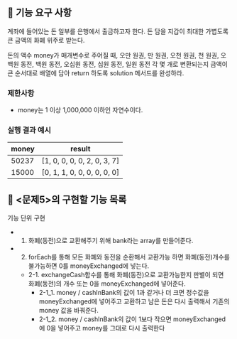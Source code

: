 ## 🚀 기능 요구 사항

계좌에 들어있는 돈 일부를 은행에서 출금하고자 한다. 돈 담을 지갑이 최대한 가볍도록 큰 금액의 화폐 위주로 받는다.

돈의 액수 money가 매개변수로 주어질 때, 오만 원권, 만 원권, 오천 원권, 천 원권, 오백원 동전, 백원 동전, 오십원 동전, 십원 동전, 일원 동전 각 몇 개로 변환되는지 금액이 큰 순서대로 배열에 담아 return 하도록 solution 메서드를 완성하라.

### 제한사항

- money는 1 이상 1,000,000 이하인 자연수이다.

### 실행 결과 예시

| money | result                      |
| ----- | --------------------------- |
| 50237 | [1, 0, 0, 0, 0, 2, 0, 3, 7] |
| 15000 | [0, 1, 1, 0, 0, 0, 0, 0, 0] |

## 🎯 <문제5>의 구현할 기능 목록

기능 단위 구현

- 1. 화폐(동전)으로 교환해주기 위해 bank라는 array를 만들어준다.
- 2. forEach를 통해 모든 화폐와 동전을 순환해서 교환가능 하면 화폐(동전)개수를 불가능하면 0를
     moneyExchanged에 넣는다.
  - 2-1. exchangeCash함수를 통해 화폐(동전)으로 교환가능한지 판별이 되면
    화폐(동전)의 개수 또는 0을 moneyExchanged에 넣어준다.
    - 2-1_1. money / cashInBank의 값이 1과 같거나 더 크면 정수값을
      moneyExchanged에 넣어주고 교환하고 남은 돈은 다시 출력해서 기존의 money 값을 바꿔준다.
    - 2-1_2. money / cashInBank의 값이 1보다 작으면 moneyExchanged에 0을 넣어주고
      money를 그대로 다시 출력한다
